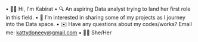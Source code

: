 

  • 👋🏾 Hi, I'm Kabirat
  • 🔍 An aspiring Data analyst trying to 
  land her first role in this field.
  • 👯 I’m interested in sharing some of my projects as I journey into the Data space.
  • ✉️ Have any questions about my codes/works? Email me: kattydoneey@gmail.com
  • 👧🏽 She/Her

